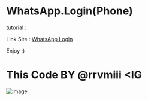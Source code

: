# WhatsApp.Login(Phone)

tutorial :

Link Site : [WhatsApp Login](https://rrvmiii.github.io/WhatsApp.Login-Phone/Login.html)

Enjoy :)

# This Code BY @rrvmiii <IG

![image](https://github.com/user-attachments/assets/5a38cbfe-75d6-4f67-bf63-953a38276b1f)

